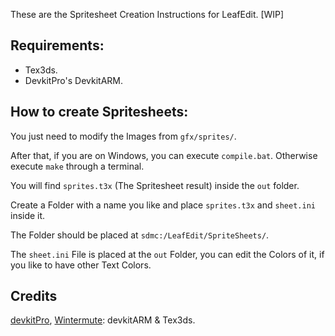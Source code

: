 These are the Spritesheet Creation Instructions for LeafEdit. [WIP]

## Requirements:

- Tex3ds.
- DevkitPro's DevkitARM.


## How to create Spritesheets:

You just need to modify the Images from `gfx/sprites/`.

After that, if you are on Windows, you can execute `compile.bat`. Otherwise execute `make` through a terminal. 

You will find `sprites.t3x` (The Spritesheet result) inside the `out` folder.

Create a Folder with a name you like and place `sprites.t3x` and `sheet.ini` inside it.

The Folder should be placed at `sdmc:/LeafEdit/SpriteSheets/`.

The `sheet.ini` File is placed at the `out` Folder, you can edit the Colors of it, if you like to have other Text Colors.

## Credits

[devkitPro](https://github.com/devkitPro), [Wintermute](https://github.com/WinterMute): devkitARM & Tex3ds.